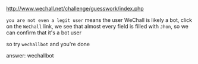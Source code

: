 http://www.wechall.net/challenge/guesswork/index.php

`you are not even a legit user` means the user WeChall is likely a bot, click on the `WeChall` link, we see that almost every field is filled with `Jhon`, so we can confirm that it's a bot user

so try `wechallbot` and you're done

answer: wechallbot